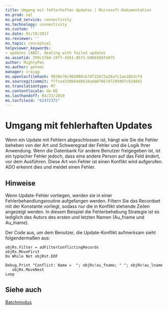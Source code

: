 ```yaml
---
title: Umgang mit fehlerhaften Updates | Microsoft-Dokumentation
ms.prod: sql
ms.prod_service: connectivity
ms.technology: connectivity
ms.custom: ''
ms.date: 01/19/2017
ms.reviewer: ''
ms.topic: conceptual
helpviewer_keywords:
- updates [ADO], dealing with failed updates
ms.assetid: 299c37bd-19ff-4261-8571-b9665687e075
author: MightyPen
ms.author: genemi
manager: craigg
ms.openlocfilehash: 9930e76c902080cb7df22bf2a28afc1ae18b3cfd
ms.sourcegitcommit: f7fced330b64d6616aeb8766747295807c92dd41
ms.translationtype: MT
ms.contentlocale: de-DE
ms.lasthandoff: 04/23/2019
ms.locfileid: "62472372"
---
```

# <a name="dealing-with-failed-updates"></a>Umgang mit fehlerhaften Updates
Wenn ein Update mit Fehlern abgeschlossen ist, hängt wie Sie die Fehler beheben von der Art und Schweregrad der Fehler und die Logik Ihrer Anwendung. Wenn die Datenbank für andere Benutzer freigegeben ist, ist ein typischer Fehler jedoch, dass eine andere Person auf das Feld ändert, vor dem Ausführen. Diese Art von Fehler ist einen Konflikt wird aufgerufen. ADO erkennt dies und meldet einen Fehler.  
  
## <a name="remarks"></a>Hinweise  
 Wenn Update-Fehler vorliegen, werden sie in einer Fehlerbehandlungsroutine aufgefangen werden. Filtern Sie das Recordset mit der Konstante vorliegt, sodass nur die in Konflikt stehende Zeilen angezeigt werden. In diesem Beispiel die Fehlerbehebung Strategie ist es lediglich des Autors des ersten und letzten Namen (Au_fname und Au_lname).  
  
 Der Code aus, um dem Benutzer, die Update-Konflikt aufmerksam sieht folgendermaßen aus:  
  
```  
objRs.Filter = adFilterConflictingRecords  
objRs.MoveFirst  
Do While Not objRst.EOF  
   Debug.Print "Conflict: Name =  "; objRs!au_fname; " "; objRs!au_lname  
   objRs.MoveNext  
Loop  
```  
  
## <a name="see-also"></a>Siehe auch  
 [Batchmodus](../../../ado/guide/data/batch-mode.md)
